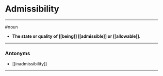 # Admissibility
---
#noun
- **The state or quality of [[being]] [[admissible]] or [[allowable]].**
---
### Antonyms
- [[inadmissibility]]
---
